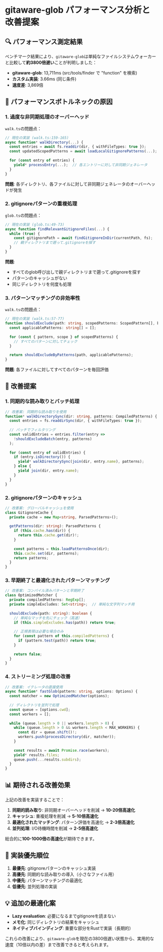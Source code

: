 # gitaware-glob パフォーマンス分析と改善提案

## 🔍 パフォーマンス測定結果

ベンチマーク結果により、`gitaware-glob`は単純なファイルシステムウォーカーと比較して**約3800倍遅い**ことが判明しました：

- **gitaware-glob**: 13,711ms (src/tools/finder で "function" を検索)
- **カスタム実装**: 3.66ms (同じ条件)
- **速度差**: 3,869倍

## 🐌 パフォーマンスボトルネックの原因

### 1. **過度な非同期処理のオーバーヘッド**

`walk.ts`の問題点：
```typescript
// 現在の実装 (walk.ts:159-165)
async function* walkDirectory(...) {
  const entries = await fs.readdir(dir, { withFileTypes: true });
  const updatedScopedPatterns = await loadLocalGitignorePatterns(...);
  
  for (const entry of entries) {
    yield* processEntry(...);  // 各エントリーに対して非同期ジェネレータ
  }
}
```

**問題**: 各ディレクトリ、各ファイルに対して非同期ジェネレータのオーバーヘッドが発生

### 2. **gitignoreパターンの重複処理**

`glob.ts`の問題点：
```typescript
// 現在の実装 (glob.ts:49-73)
async function findRelevantGitignoreFiles(...) {
  while (true) {
    const gitignorePath = await findGitignoreInDir(currentPath, fs);
    // 親ディレクトリまで遡って.gitignoreを探す
  }
}
```

**問題**: 
- すべてのglob呼び出しで親ディレクトリまで遡って.gitignoreを探す
- パターンのキャッシュがない
- 同じディレクトリを何度も処理

### 3. **パターンマッチングの非効率性**

`walk.ts`の問題点：
```typescript
// 現在の実装 (walk.ts:57-77)
function shouldExclude(path: string, scopedPatterns: ScopedPattern[], baseDir: string): boolean {
  const applicablePatterns: string[] = [];
  
  for (const { pattern, scope } of scopedPatterns) {
    // すべてのパターンに対してチェック
  }
  
  return shouldExcludeByPatterns(path, applicablePatterns);
}
```

**問題**: 各ファイルに対してすべてのパターンを毎回評価

## 🚀 改善提案

### 1. **同期的な読み取りとバッチ処理**

```typescript
// 改善案: 同期的な読み取りを使用
function* walkDirectorySync(dir: string, patterns: CompiledPatterns) {
  const entries = fs.readdirSync(dir, { withFileTypes: true });
  
  // バッチでフィルタリング
  const validEntries = entries.filter(entry => 
    !shouldExcludeBatch(entry, patterns)
  );
  
  for (const entry of validEntries) {
    if (entry.isDirectory()) {
      yield* walkDirectorySync(join(dir, entry.name), patterns);
    } else {
      yield join(dir, entry.name);
    }
  }
}
```

### 2. **gitignoreパターンのキャッシュ**

```typescript
// 改善案: グローバルキャッシュを使用
class GitignoreCache {
  private cache = new Map<string, ParsedPatterns>();
  
  getPatterns(dir: string): ParsedPatterns {
    if (this.cache.has(dir)) {
      return this.cache.get(dir)!;
    }
    
    const patterns = this.loadPatternsOnce(dir);
    this.cache.set(dir, patterns);
    return patterns;
  }
}
```

### 3. **早期終了と最適化されたパターンマッチング**

```typescript
// 改善案: コンパイル済みパターンと早期終了
class OptimizedMatcher {
  private compiledPatterns: RegExp[];
  private simpleExcludes: Set<string>;  // 単純な文字列マッチ用
  
  shouldExclude(path: string): boolean {
    // 単純なマッチを先にチェック（高速）
    if (this.simpleExcludes.has(path)) return true;
    
    // 正規表現は必要な場合のみ
    for (const pattern of this.compiledPatterns) {
      if (pattern.test(path)) return true;
    }
    
    return false;
  }
}
```

### 4. **ストリーミング処理の改善**

```typescript
// 改善案: イテレータの直接使用
async function* fastGlob(pattern: string, options: Options) {
  const matcher = new OptimizedMatcher(options);
  
  // ディレクトリを並列で処理
  const queue = [options.cwd];
  const workers = [];
  
  while (queue.length > 0 || workers.length > 0) {
    while (queue.length > 0 && workers.length < MAX_WORKERS) {
      const dir = queue.shift()!;
      workers.push(processDirectory(dir, matcher));
    }
    
    const results = await Promise.race(workers);
    yield* results.files;
    queue.push(...results.subdirs);
  }
}
```

## 📊 期待される改善効果

上記の改善を実装することで：

1. **同期的読み取り**: 非同期オーバーヘッドを削減 → **10-20倍高速化**
2. **キャッシュ**: 重複処理を削減 → **5-10倍高速化**
3. **最適化されたマッチング**: パターン評価を高速化 → **2-3倍高速化**
4. **並列処理**: I/O待機時間を削減 → **2-5倍高速化**

総合的に**100-1000倍の高速化**が期待できます。

## 🔧 実装優先順位

1. **最優先**: gitignoreパターンのキャッシュ実装
2. **高優先**: 同期的な読み取りの導入（小さなファイル用）
3. **中優先**: パターンマッチングの最適化
4. **低優先**: 並列処理の実装

## 💡 追加の最適化案

- **Lazy evaluation**: 必要になるまでgitignoreを読まない
- **メモ化**: 同じディレクトリの結果をキャッシュ
- **ネイティブバインディング**: 重要な部分をRustで実装（長期的）

これらの改善により、`gitaware-glob`を現在の3800倍遅い状態から、実用的な速度（10倍以内の差）まで改善できると考えられます。